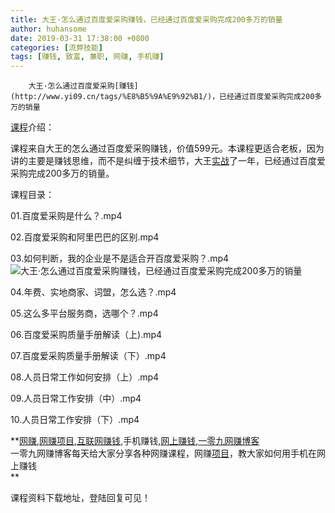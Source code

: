 ```yaml
---
title: 大王·怎么通过百度爱采购赚钱，已经通过百度爱采购完成200多万的销量
author: huhansome
date: 2019-03-31 17:38:00 +0800
categories: [流弊技能]
tags: [赚钱, 致富, 兼职, 网赚, 手机赚]
---
```



        大王·怎么通过百度爱采购[赚钱](http://www.yi09.cn/tags/%E8%B5%9A%E9%92%B1/)，已经通过百度爱采购完成200多万的销量

[课程](http://www.yi09.cn/tags/%E8%AF%BE%E7%A8%8B/)介绍：

课程来自大王的怎么通过百度爱采购赚钱，价值599元。本课程更适合老板，因为讲的主要是赚钱思维，而不是纠缠于技术细节，大王[实战](http://www.yi09.cn/tags/%E5%AE%9E%E6%88%98/)了一年，已经通过百度爱采购完成200多万的销量。

课程目录：

01.百度爱采购是什么？.mp4

02.百度爱采购和阿里巴巴的区别.mp4

03.如何判断，我的企业是不是适合开百度爱采购？.mp4![大王·怎么通过百度爱采购赚钱，已经通过百度爱采购完成200多万的销量](http://www.yi09.cn/zb_users/upload/2022/01/20220122224211164286253142893.jpeg)

04.年费、实地商家、词盟，怎么选？.mp4

05.这么多平台服务商，选哪个？.mp4

06.百度爱采购质量手册解读（上).mp4

07.百度爱采购质量手册解读（下）.mp4

08.人员日常工作如何安排（上）.mp4

09.人员日常工作安排（中）.mp4

10.人员日常工作安排（下）.mp4

  

  
  
  
  
  
  
  
  
**[网赚](http://www.yi09.cn/tags/%E7%BD%91%E8%B5%9A/),[网赚项目](http://www.yi09.cn/tags/%E7%BD%91%E8%B5%9A%E9%A1%B9%E7%9B%AE/),[互联网赚钱](http://www.yi09.cn/tags/%E4%BA%92%E8%81%94%E7%BD%91%E8%B5%9A%E9%92%B1/),手机赚钱,[网上赚钱](http://www.yi09.cn/tags/%E7%BD%91%E4%B8%8A%E8%B5%9A%E9%92%B1/),[一零九网赚博客](http://www.yi09.cn/tags/%E4%B8%80%E9%9B%B6%E4%B9%9D%E7%BD%91%E8%B5%9A%E5%8D%9A%E5%AE%A2/)  
一零九网赚博客每天给大家分享各种网赚课程，网赚[项目](http://www.yi09.cn/tags/%E9%A1%B9%E7%9B%AE/)，教大家如何用手机在网上赚钱  
**  
  
  

课程资料下载地址，登陆回复可见！

